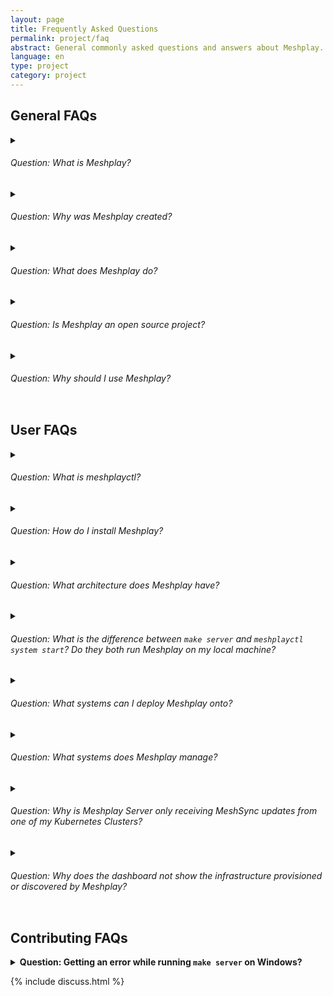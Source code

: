 ```yaml
---
layout: page
title: Frequently Asked Questions
permalink: project/faq
abstract: General commonly asked questions and answers about Meshplay.
language: en
type: project
category: project
---
```


## General FAQs

<details>
    <summary>
    <h6>Question: What is Meshplay?</h6>
</summary>

<p><strong>Answer:</strong> Meshplay is a self-service engineering platform that enables collaborative design and operation of cloud and cloud native infrastructure.</p>
</details>

<details>
    <summary>
    <h6>Question: Why was Meshplay created?</h6>
</summary>

<p><strong>Answer:</strong> As an open source, vendor neutral project, Meshplay was created out of the necessity to enable platform engineers, site reliability engineers, DevSecOps teams - all engineers to collaborate in the management of their infrastucture and workloads. Meshplay was created as an extensible platform to serve a broad set of modern application management needs.</p>
</details>

<details>
    <summary>
    <h6>Question: What does Meshplay do?</h6>
</summary>

<p><strong>Answer:</strong> Collaborative infrastructure management. Meshplay enables you to design and operate cloud native infrastructure visually, collaboratively, with confidence, and in partnership with your teammates.</p>
</details>

<!-- - _offers a catalog of operational best practices._
- _offersompare apples-to-apples performance across different infrastructure configurations._
- _Understand behavioral differences between service deployments._
- _Track your application performance from version to version._ -->

<details>
    <summary>
    <h6>Question: Is Meshplay an open source project?</h6>
</summary>
<p><strong>Answer:</strong> Yes, Meshplay is a Cloud Native Computing Foundation (CNCF) project and is licensed under Apache v2. As an internal developer platform, Meshplay is <a href="/extensibility">highly extensible</a>, offering multiple forms of extension points within which users and partners can customize and extend Meshplay's functionality.</p>
</details>

<details>
    <summary>
<h6>Question: Why should I use Meshplay?</h6>
</summary>
<p><strong>Answer:</strong> Meshplay is a powerful tool for managing ​Kubernetes infrastructure. It seamlessly integrates with different hundreds of tools and offers extensibility through many different <a href="{{site.baseurl}}/extensibility#extension-points">extension points</a>. With Meshplay, you can easily discover your environment, collaboratively manage multiple Kubernetes clusters, connect your Git and Helm repos, and analyze app and infra performance.</p>
</details>


## User FAQs

<details>
    <summary>
    <h6>Question: What is meshplayctl?</h6>
</summary>
<strong>Answer:</strong> A command line interface to manage Meshplay. `meshplayctl` can manage any number of Meshplay deployments.
</details>

<details>
<summary>
<h6>Question: How do I install Meshplay?</h6>
</summary>
<p><strong>Answer:</strong> Meshplay runs on a <a href="{{site.baseurl}}/installation">number of platforms</a>. You are encouraged to use <code>meshplayctl</code> to configure and control Meshplay deployments. Install `meshplayctl` using any of these options:</p>
<ul>
<li><a href="/installation/linux-mac/bash">Bash user</a></li>
<li><a href="/installation/linux-mac/brew">Brew user</a></li>
<li><a href="/installation/windows/scoop">Scoop user</a></li>
<li><a href="https://github.com/meshplay/meshplay/releases/latest">Direct download</a></li>
</ul>
</details>

<details>
<summary><h6>Question: What architecture does Meshplay have?</h6></summary>
<p><strong>Answer:</strong> An extensible architecture. There are several components, languages and they have different purposes. See Meshplay's <a href="/concepts/architecture">Architecture</a>.</p>
</details>

<details>
<summary>
<h6>Question: What is the difference between <code>make server</code> and <code>meshplayctl system start</code>? Do they both run Meshplay on my local machine?</h6>
</summary>
<strong>Answer:</strong> Yes, both of them do run Meshplay on your local machine. `make server` builds Meshplay from source and runs it on your local OS, while `meshplayctl system start` runs Meshplay as a set of containers in Docker or in Kubernetes on your local machine.
</details>

<details>
<summary>
<h6>Question: What systems can I deploy Meshplay onto?</h6>
</summary>
<strong>Answer:</strong> Many. See Meshplay's <a href="{{site.baseurl}}/installation">Compatibility Matrix</a>.
</details>

<details>
<summary><h6>Question: What systems does Meshplay manage?</h6></summary>
<p><strong>Answer:</strong> Many. See Meshplay's <a href="https://meshplay.khulnasoft.com/integrations">Integrations</a></p>
</details>

<details>
<summary><h6>Question: Why is Meshplay Server only receiving MeshSync updates from one of my Kubernetes Clusters?</h6></summary>
<p><strong>Answer:</strong> In order to receive MeshSync updates, Meshplay Server subscribes for updates Meshplay Broker. In other words, Meshplay Server connects to the `meshplay-broker` service port in order to subscribe for streaming MeshSync updates. By default, the Meshplay Broker service is deployed as type Kubernetes Service type <code>LoadBalancer</code>, which requires that your Kubernetes cluster provides an external IP address to the Meshplay Broker service, exposing it external to the Kubernetes cluster.</p>
<p>If you're running Kubernetes in Docker Desktop, an external IP address of <code>localhost</code> is assigned. If you're running Minikube, and execute <code>minikube tunnel</code> to gain access to Meshplay Broker's service, you will find that both Meshplay Broker service endpoints (from two different clusters) are sharing the same <code>localhost:4222</code> address and port number. This port sharing causes conflict and Meshplay Server is only able to connect to one of the Meshplay Brokers.</p>

<p>Few ways to solve this problem:</p>

<ul>
<li>Use an external cloud provider which provides you with the LoadBalancer having an external IP address other than localhost.</li>
<li>Use <a href="https://kind.sigs.k8s.io">Kind</a> cluster with <a href="https://metallb.universe.tf">MetalLB</a> configuration</li>
</ul>
</details>

<details><summary>
<h6>Question: Why does the dashboard not show the infrastructure provisioned or discovered by Meshplay?</h6></summary>
<strong>Answer:</strong> <p>This issue is typically caused by either lack of connectivity between Meshplay Server and Meshplay Broker or by database corruption. Use the following troubleshooting steps to resolve this issue:</p>

<p><strong>Lack of Connectivity</strong></p>

<ol>
<li>Confirm that the Meshplay Broker service is exposed from your cluster using <code>kubectl get svc -n meshplay</code> and that an hostname or IP address is displayed in the External Address column. Meshplay Server should be able to reach this address.</li>
<li>It is possible that MeshSync is not healthy and not sending cluster updates, check for MeshSync status by navigating to Settings in Meshplay UI and clicking on the MeshSync connection.</li>
<li>If MeshSync is healthy, check the status of Meshplay Broker by clicking on the NATS connection.</li>
</ol>

<p>If either is the case, Meshplay Operator will make sure MeshSync and Meshplay Broker deployments are again healthy, wait for some time, otherwise try redeploying Meshplay Operator.</p>

<p><strong>Database Corruption</strong></p>

<p>If MeshSync, Meshplay Broker and Meshplay Operator are healthy, then perhaps, there is corruption in the Meshplay Database. Use the following troubleshooting steps to resolve this issue:</p>
<ul>
<li>Try clearing the database by clicking on the `Flush MeshSync` button associated with the corresponding cluster.</li>
<li>If you don't see the specific entities in Meshplay UI, you may choose to reset Meshplay's database. This option is in the <code>Reset System</code> Tab in <code>Settings</code> page.</li>
</ul>

<p>Note: You can also verify health of your system using <a href="{{site.baseurl}}/reference/meshplayctl/system/check">meshplayctl system check</a></p>

</details>

## Contributing FAQs

<details>
<summary>
<strong>Question: Getting an error while running <code>make server</code> on Windows?</strong>
</summary><strong>Answer:</strong> <p>On Windows, set up the project on Ubuntu WSL2 and you will be able to run the Meshplay UI and the server. For more information please visit <a href="/project/contributing/meshplay-windows">Setting up Meshplay Development Environment on Windows</a>.</p>
</details>

{% include discuss.html %}

<!--Add other questions-->

